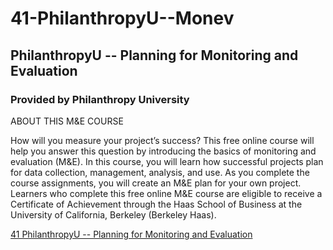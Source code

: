 # 41-PhilanthropyU--Monev
## PhilanthropyU -- Planning for Monitoring and Evaluation
### Provided by Philanthropy University

ABOUT THIS M&E COURSE

How will you measure your project’s success? This free online course will help you answer this question by introducing the basics of monitoring and evaluation (M&E). In this course, you will learn how successful projects plan for data collection, management, analysis, and use. As you complete the course assignments, you will create an M&E plan for your own project. Learners who complete this free online M&E course are eligible to receive a Certificate of Achievement through the Haas School of Business at the University of California, Berkeley (Berkeley Haas).

[41 PhilanthropyU -- Planning for Monitoring and Evaluation](https://courses.philanthropyu.org/) 